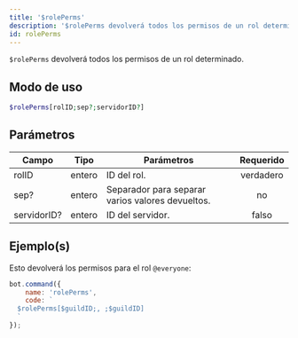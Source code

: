 ```yaml
---
title: '$rolePerms'
description: '$rolePerms devolverá todos los permisos de un rol determinado.'
id: rolePerms
---
```


`$rolePerms` devolverá todos los permisos de un rol determinado.

## Modo de uso

```php
$rolePerms[rolID;sep?;servidorID?]
```

## Parámetros

| Campo       | Tipo   | Parámetros                                       | Requerido |
| ----------- | ------ | ------------------------------------------------ |:---------:|
| rolID       | entero | ID del rol.                                      | verdadero |
| sep?        | entero | Separador para separar varios valores devueltos. |    no     |
| servidorID? | entero | ID del servidor.                                 |   falso   |

## Ejemplo(s)

Esto devolverá los permisos para el rol `@everyone`:

```javascript
bot.command({
    name: 'rolePerms',
    code: `
  $rolePerms[$guildID;, ;$guildID]
  `
});
```
